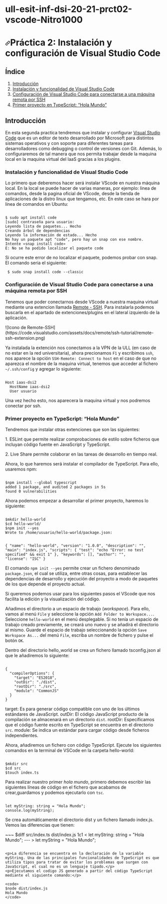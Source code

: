 # ull-esit-inf-dsi-20-21-prct02-vscode-Nitro1000
<h1><a id="user-content-práctica-2-instalación-y-configuración-de-visual-studio-code" class="anchor" aria-hidden="true" href="#práctica-2-instalación-y-configuración-de-visual-studio-code"><svg class="octicon octicon-link" viewBox="0 0 16 16" version="1.1" width="16" height="16" aria-hidden="true"><path fill-rule="evenodd" d="M7.775 3.275a.75.75 0 001.06 1.06l1.25-1.25a2 2 0 112.83 2.83l-2.5 2.5a2 2 0 01-2.83 0 .75.75 0 00-1.06 1.06 3.5 3.5 0 004.95 0l2.5-2.5a3.5 3.5 0 00-4.95-4.95l-1.25 1.25zm-4.69 9.64a2 2 0 010-2.83l2.5-2.5a2 2 0 012.83 0 .75.75 0 001.06-1.06 3.5 3.5 0 00-4.95 0l-2.5 2.5a3.5 3.5 0 004.95 4.95l1.25-1.25a.75.75 0 00-1.06-1.06l-1.25 1.25a2 2 0 01-2.83 0z"></path></svg></a>Práctica 2: Instalación y configuración de Visual Studio Code</h1>

## Índice
1. [Introducción](#id1)
2. [Instalación y funcionalidad de Visual Studio Code](#id2)
3. [Configuración de Visual Studio Code para conectarse a una máquina remota por SSH](#id3)
4. [Primer proyecto en TypeScript: “Hola Mundo”](#id4)

## Introducción<a name="id1"></a>

<p>En esta segunda practica tendremos que instalar y configurar <a href="https://es.wikipedia.org/wiki/Visual_Studio_Code" rel="nofollow">Visual Studio Code</a> que es un editor de texto desarrollado por Microsoft para distintos sistemas operativos y con soporte para diferentes tareas para desarrolladores como debugging o control de versiones con Git. Además, lo configuraremos de tal manera que nos permita trabajar desde la maquina local en la maquina virtual del IaaS gracias a los plugins.</p>

### Instalación y funcionalidad de Visual Studio Code<a name="id2"></a>

<p>Lo primero que deberemos hacer será instalar VScode en nuestra máquina local. En la local se puede hacer de varias maneras, por ejemplo: linea de comandos, desde la pagina oficial de VScode, desde la tienda de aplicaciones de la distro linux que tengamos, etc. En este caso se hara por linea de comandos en Ubuntu:</p>
<code>
$ sudo apt install code
[sudo] contraseña para usuario: 
Leyendo lista de paquetes... Hecho
Creando árbol de dependencias       
Leyendo la información de estado... Hecho
No hay un paquete apt "code", pero hay un snap con ese nombre.
Intente «snap install code»
E: No se ha podido localizar el paquete code
</code>

<p>Si ocurre este error de no localizar el paquete, podemos probar con snap. El comando seria el siguiente:</p>
<code> $ sudo snap install code --classic</code>

  
### Configuración de Visual Studio Code para conectarse a una máquina remota por SSH<a name="id3"></a>

<p>Tenemos que poder conectarnos desde VScode a nuestra maquina virtual mediante una extencion llamada <a href="https://code.visualstudio.com/docs/remote/ssh-tutorial" rel="nofollow">Remote - SSH</a>. Para instalarla podemos buscarla en el apartado de extenciones/plugins en el lateral izquierdo de la aplicación.</p>
![Icono de Remote-SSH](https://code.visualstudio.com/assets/docs/remote/ssh-tutorial/remote-ssh-extension.png)
<p>Ya instalada la extención nos conectamos a la VPN de la ULL (en caso de no estar en la red universitaria), ahora precionamos <code>F1</code> y escribimos <code>ssh</code>, nos aparece la opción <code>SSH-Remote: Connect to host</code> en el caso de que no aparezca el nombre de la maquina virtual, tenemos que acceder al fichero <code>~/.ssh/config</code> y agregar lo siguiente:</p>

<code>
Host iaas-dsi2
  HostName iaas-dsi2
  User usuario
</code>

<p>Una vez hecho esto, nos aparecera la maquina virtual y nos podremos conectar por ssh.</p>
  
### Primer proyecto en TypeScript: “Hola Mundo”<a name="id4"></a>

<p>Tendremos que instalar otras extenciones que son las siguientes:
 <p>1. ESLint que permite realizar comprobaciones de estilo sobre ficheros que incluyan código fuente en JavaScript y TypeScript.</p>
 <p>2. Live Share permite colaborar en las tareas de desarrollo en tiempo real.</p>
 Ahora, lo que haremos será instalar el compilador de TypeScript. Para ello, usaremos npm:
</p> 

<code>
$npm install --global typescript
added 1 package, and audited 2 packages in 5s
found 0 vulnerabilities
</code>


<p>Ahora podemos empezar a desarrollar el primer proyecto, haremos lo siguiente:</p>

<code>
$mkdir hello-world
$cd hello-world/
$npm init --yes
Wrote to /home/usuario/hello-world/package.json:

{
  "name": "hello-world",
  "version": "1.0.0",
  "description": "",
  "main": "index.js",
  "scripts": {
    "test": "echo \"Error: no test specified\" && exit 1"
  },
  "keywords": [],
  "author": "",
  "license": "ISC"
}
</code>

<p>El comando <code class="language-bash highlighter-rouge">npm init --yes</code> permite crear un fichero denominado <code class="language-bash highlighter-rouge">package.json</code>, el cual se utiliza, entre otras cosas,
para establecer las dependencias de desarrollo y ejecución del proyecto a modo de paquetes de los que depende el
proyecto actual.</p>
<p>Si queremos podemos usar para los siguientes pasos el VScode que nos facilita la edición y la visualización del código.</p>
<p>Añadimos el directorio a un espacio de trabajo (<em>workspace</em>). Para ello, vamos al menú <code class="language-bash highlighter-rouge">File</code> y seleccione
la opción <code class="language-bash highlighter-rouge">Add Folder to Workspace...</code>. Seleccione <code class="language-bash highlighter-rouge">hello-world</code> en el menú desplegable. Si no tenía un espacio de trabajo creado previamente, se creará uno nuevo y se añadirá el directorio al mismo. Guarde el espacio de trabajo seleccionando la opción <code class="language-bash highlighter-rouge">Save Workspace As...</code> del menú <code class="language-plaintext highlighter-rouge">File</code>, escriba un nombre de fichero y pulse el botón <code class="language-bash highlighter-rouge">OK</code>.</p>
<p>Dentro del directorio hello_world se crea un fichero llamado tsconfig.json al que le añadiremos lo siguiente:</p>

<code>
{
  "compilerOptions": {
    "target": "ES2018",
    "outDir": "./dist",
    "rootDir": "./src",
    "module": "CommonJS"
  }
}
</code>

<p>target: Es para generar código compatible con uno de los últimos estándares de JavaScript. outDir: El código JavaScript producto de la compilación se almacenará en un directorio <code class="language-plaintext highlighter-rouge">dist</code>. rootDir: Especificamos que el código fuente escrito en TypeScript se encuentra en el directorio <code class="language-plaintext highlighter-rouge">src</code>. module: Se indica un estándar para cargar código desde ficheros independientes.</p>
<p>Ahora, añadiremos un fichero con código TypeScript. Ejecute los siguientes comandos en la terminal de VSCode en la carpeta hello-world:</p>
<div class="language-bash highlighter-rouge">
<div class="highlight">
<code>
$mkdir src
$cd src
$touch index.ts
</code>
</div></div>
<p>Para realizar nuestro primer <em>hola mundo</em>, primero debemos escribir las siguientes líneas de código en el fichero que acabamos de crear,guardamos y podemos ejecutarlo con <code>tsc</code>.</p>

<code>
let myString: string = "Hola Mundo";
console.log(myString);
</code>

<p>Se crea automáticamente el directorio dist y un fichero llamado index.js. Vemos las diferencias que tienen:</p>
~~~
$diff src/index.ts dist/index.js 
1c1
< let myString: string = "Hola Mundo";
---
> let myString = "Hola Mundo";

~~~

<p>La diferencia se encuentra en la declaración de la variable myString. Una de las principales funcionalidades de TypeScript es que utiliza tipos para tratar de evitar los problemas que surgen con JavaScript, el cual no es un lenguaje tipado.</p>
<p>Ejecutamos el codigo JS generado a partir del código TypeScript mediante el siguiente comando:</p>

<code>
$node dist/index.js
Hola Mundo
</code>


